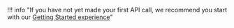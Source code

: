 !!! info "If you have not yet made your first API call, we recommend you start with our [Getting Started experience](index.md)"

